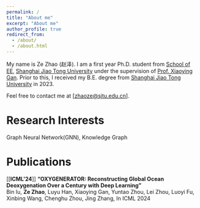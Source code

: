 ```yaml
---
permalink: /
title: "About me"
excerpt: "About me"
author_profile: true
redirect_from: 
  - /about/
  - /about.html
---
```


My name is Ze Zhao (赵泽). I am a first year Ph.D. student from [School of EE](https://ee.sjtu.edu.cn/), [Shanghai Jiao Tong University](https://www.sjtu.edu.cn/) under the supervision of [Prof. Xiaoying Gan](https://yume-sjtu.github.io/). Prior to this, I received my B.E. degree from [Shanghai Jiao Tong University](https://www.sjtu.edu.cn/) in 2023.

Feel free to contact me at [zhaoze@sjtu.edu.cn].

Research Interests
======
Graph Neural Network(GNN), Knowledge Graph

Publications
======
[[**ICML'24**]] **“OXYGENERATOR: Reconstructing Global Ocean Deoxygenation Over a Century with Deep Learning”** <br/>
Bin lu, **Ze Zhao**, Luyu Han, Xiaoying Gan, Yuntao Zhou, Lei Zhou, Luoyi Fu, Xinbing Wang, Chenghu Zhou, Jing Zhang, In ICML 2024 <br/>

